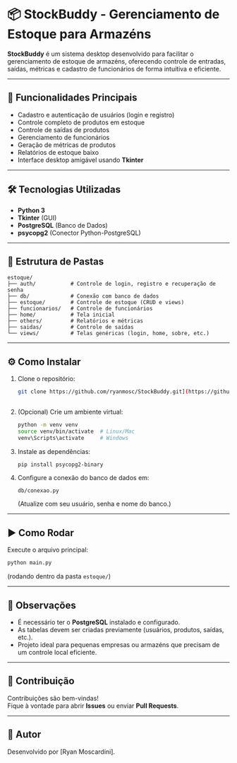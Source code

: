 
# 📦 StockBuddy - Gerenciamento de Estoque para Armazéns

**StockBuddy** é um sistema desktop desenvolvido para facilitar o gerenciamento de estoque de armazéns, oferecendo controle de entradas, saídas, métricas e cadastro de funcionários de forma intuitiva e eficiente.

---

## 🚀 Funcionalidades Principais

- Cadastro e autenticação de usuários (login e registro)
- Controle completo de produtos em estoque
- Controle de saídas de produtos
- Gerenciamento de funcionários
- Geração de métricas de produtos
- Relatórios de estoque baixo
- Interface desktop amigável usando **Tkinter**

---

## 🛠 Tecnologias Utilizadas

- **Python 3**
- **Tkinter** (GUI)
- **PostgreSQL** (Banco de Dados)
- **psycopg2** (Conector Python-PostgreSQL)

---

## 📂 Estrutura de Pastas

```
estoque/
├── auth/           # Controle de login, registro e recuperação de senha
├── db/             # Conexão com banco de dados
├── estoque/        # Controle de estoque (CRUD e views)
├── funcionarios/   # Controle de funcionários
├── home/           # Tela inicial
├── others/         # Relatórios e métricas
├── saidas/         # Controle de saídas
└── views/          # Telas genéricas (login, home, sobre, etc.)
```

---

## ⚙️ Como Instalar

1. Clone o repositório:
   ```bash
   git clone https://github.com/ryanmosc/StockBuddy.git](https://github.com/ryanmosc/Sistema-De-Gerenciamento-de-Estoque-Desktop
  
   ```

2. (Opcional) Crie um ambiente virtual:
   ```bash
   python -m venv venv
   source venv/bin/activate  # Linux/Mac
   venv\Scripts\activate     # Windows
   ```

3. Instale as dependências:
   ```bash
   pip install psycopg2-binary
   ```

4. Configure a conexão do banco de dados em:
   ```
   db/conexao.py
   ```
   (Atualize com seu usuário, senha e nome do banco.)

---

## ▶️ Como Rodar

Execute o arquivo principal:
```bash
python main.py
```
(rodando dentro da pasta `estoque/`)

---

## 📝 Observações

- É necessário ter o **PostgreSQL** instalado e configurado.
- As tabelas devem ser criadas previamente (usuários, produtos, saídas, etc.).
- Projeto ideal para pequenas empresas ou armazéns que precisam de um controle local eficiente.

---

## 🤝 Contribuição

Contribuições são bem-vindas!  
Fique à vontade para abrir **Issues** ou enviar **Pull Requests**.

---

## 📢 Autor

Desenvolvido por [Ryan Moscardini].
